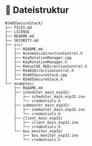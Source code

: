 # 📂 Dateistruktur


    RS485SecureStack/
    ├── FILES.md
    ├── LICENSE
    ├── README.md
    ├── SECURITY.md
    ├── src/
    │   ├── README.md
    │   ├── AutomaticDirectionControl.h
    │   ├── KeyRotationManager.cpp
    │   ├── KeyRotationManager.h
    │   ├── ManualDE_REDirectionControl.h
    │   ├── RS485DirectionControl.h
    │   ├── RS485SecureStack.cpp
    │   └── RS485SecureStack.h
    └── examples/
        ├── README.md
        ├── scheduler_main_esp32/ 
        │   ├── scheduler_main_esp32.ino
        │   └── credentials.h
        ├── submaster_main_esp32/
        │   ├── submaster_main_esp32.ino
        │   └── credentials.h
        ├── client_main_esp32/
        │   ├── client_main_esp32.ino
        │   └── credentials.h
        └── bus_monitor_esp32/
            ├── bus_monitor_esp32.ino
            └── credentials.h

